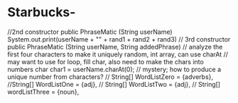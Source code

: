 # Starbucks-
//2nd constructor
public PhraseMatic (String userName)
System.out.print(userName + "" + rand1 + rand2 + rand3)
// 3rd constructor
public PhraseMatic (String userName, String addedPhrase)
// analyze the first four characters to make it uniquely random, int array, can use charAt
// may want to use for loop, fill char, also need to make the chars into numbers
char char1 = userName.charAt(0);
// mystery; how to produce a unique number from characters?
// String[] WordListZero = {adverbs},
//String[] WordListOne = {adj}, 
// String[] WordListTwo = {adj},
// String[] wordListThree = {noun},
